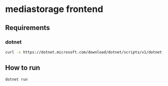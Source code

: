 # mediastorage frontend

## Requirements

### dotnet

```bash
curl -s https://dotnet.microsoft.com/download/dotnet/scripts/v1/dotnet-install.sh | bash
```

## How to run

```bash
dotnet run
```